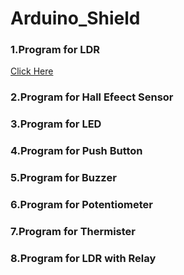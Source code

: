 # Arduino_Shield

### 1.Program for LDR 
 [Click Here]()
### 2.Program for Hall Efeect Sensor

### 3.Program for LED

### 4.Program for Push Button

### 5.Program for Buzzer

### 6.Program for Potentiometer

### 7.Program for Thermister

### 8.Program for LDR with Relay


